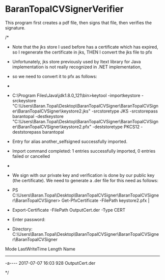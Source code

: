 # BaranTopalCVSignerVerifier
This program first creates a pdf file, then signs that file, then verifies the signature.

/*

 * Note that the jks store I used before has a certificate which has expired, so I regenerate the certificate in jks, THEN I convert the jks file to pfx
 * Unfortunately, jks store previously used by Itext library for Java implementation is not really recognized in .NET implementation,
 * so we need to convert it to pfx as follows:
 * 
 * C:\Program Files\Java\jdk1.8.0_121\bin>keytool -importkeystore -srckeystore "C:\Users\Baran.Topal\Desktop\BaranTopalCVSigner\BaranTopalCVSigner\BaranTopalCVSigner\keystore2.jks" -srcstoretype JKS -srcstorepass barantopal -destkeystore "C:\Users\Baran.Topal\Desktop\BaranTopalCVSigner\BaranTopalCVSigner\BaranTopalCVSigner\keystore2.pfx" -deststoretype PKCS12 -deststorepass barantopal
 * Entry for alias another_selfsigned successfully imported.
 *  Import command completed:  1 entries successfully imported, 0 entries failed or cancelled
 *  
 * We sign with our private key and verification is done by our public key (the certificate). We need to generate a .der file for this need as follows:
 * PS C:\Users\Baran.Topal\Desktop\BaranTopalCVSigner\BaranTopalCVSigner\BaranTopalCVSigner> Get-PfxCertificate -FilePath keystore2.pfx | 

 * Export-Certificate -FilePath OutputCert.der -Type CERT
 * Enter password: 


 *   Directory: C:\Users\Baran.Topal\Desktop\BaranTopalCVSigner\BaranTopalCVSigner\BaranTopalCVSigner


Mode                LastWriteTime         Length Name                                                                                                                    
----                -------------         ------ ----                                                                                                                    
-a----       2017-07-07     16:03            928 OutputCert.der                                                                                                          

 */
